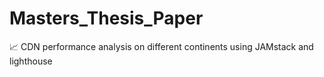 # Masters_Thesis_Paper
 📈 CDN performance analysis on different continents using JAMstack and lighthouse
